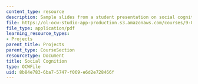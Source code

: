 ```yaml
---
content_type: resource
description: Sample slides from a student presentation on social cognition.
file: https://ol-ocw-studio-app-production.s3.amazonaws.com/courses/9-012-the-brain-and-cognitive-sciences-ii-spring-2006/8b84e7836ba75747f069e6d2e728466f_ntwarog_presenta.pdf
file_type: application/pdf
learning_resource_types:
- Projects
parent_title: Projects
parent_type: CourseSection
resourcetype: Document
title: Social Cognition
type: OCWFile
uid: 8b84e783-6ba7-5747-f069-e6d2e728466f
---
```

